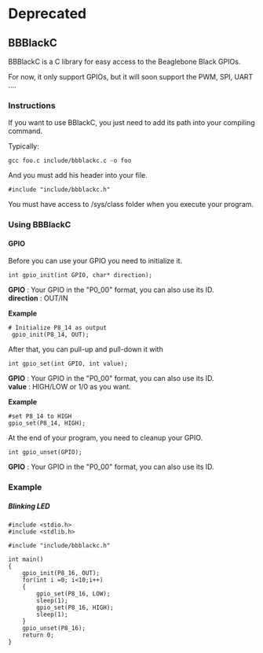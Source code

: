 # Deprecated

## BBBlackC

BBBlackC is a C library for easy access to the Beaglebone Black GPIOs.

For now, it only support GPIOs, but it will soon support the PWM, SPI, UART ....

### Instructions

If you want to use BBlackC, you just need to add its path into your compiling command.

Typically:
```
gcc foo.c include/bbblackc.c -o foo
```

And you must add his header into your file.
```
#include "include/bbblackc.h"
```

You must have access to /sys/class folder when you execute your program. 
### Using BBBlackC

#### GPIO

Before you can use your GPIO you need to initialize it.

	int gpio_init(int GPIO, char* direction);

**GPIO** : Your GPIO in the "P0_00" format, you can also use its ID.  
**direction** : OUT/IN

**Example**
```
# Initialize P8_14 as output
 gpio_init(P8_14, OUT);
```

After that, you can pull-up and pull-down it with
```
int gpio_set(int GPIO, int value);
```
**GPIO** : Your GPIO in the "P0_00" format, you can also use its ID.  
**value** : HIGH/LOW or 1/0 as you want.

**Example**
```
#set P8_14 to HIGH
gpio_set(P8_14, HIGH);
```
At the end of your program, you need to cleanup your GPIO.

```
int gpio_unset(GPIO);
```
**GPIO** : Your GPIO in the "P0_00" format, you can also use its ID.  

### Example
##### Blinking LED
```
#include <stdio.h>
#include <stdlib.h>

#include "include/bbblackc.h"

int main()
{
	gpio_init(P8_16, OUT);
	for(int i =0; i<10;i++)
	{
		gpio_set(P8_16, LOW);
		sleep(1);	
		gpio_set(P8_16, HIGH);
		sleep(1);	
	}
	gpio_unset(P8_16);
	return 0;
}
```
